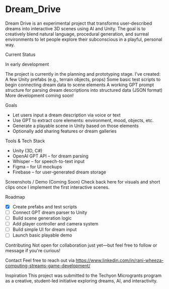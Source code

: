 # Dream_Drive

Dream Drive is an experimental project that transforms user-described dreams into interactive 3D scenes using AI and Unity. The goal is to creatively blend natural language, procedural generation, and surreal environments to let people explore their subconscious in a playful, personal way.

Current Status

In early development

The project is currently in the planning and prototyping stage. I’ve created:
A few Unity prefabs (e.g., terrain objects, props)
Some basic test scripts to begin connecting dream data to scene elements
A working GPT prompt structure for parsing dream descriptions into structured data (JSON format)
More development coming soon!

Goals
- Let users input a dream description via voice or text
- Use GPT to extract core elements: environment, mood, objects, etc.
- Generate a playable scene in Unity based on those elements
- Optionally add sharing features or dream galleries

Tools & Tech Stack
- Unity (3D, C#)
- OpenAI GPT API – for dream parsing
- Whisper – for speech-to-text input
- Figma – for UI mockups
- Firebase – for user-generated dream storage

Screenshots / Demo (Coming Soon)
Check back here for visuals and short clips once I implement the first interactive scenes.

Roadmap
- [x] Create prefabs and test scripts
- [ ] Connect GPT dream parser to Unity
- [ ] Build scene generation logic
- [ ] Add player controller and camera system
- [ ] Build simple UI for dream input
- [ ] Launch basic playable demo

Contributing
Not open for collaboration just yet—but feel free to follow or message if you're curious!

Contact
Feel free to reach out via  https://www.linkedin.com/in/rani-wheeza-computing-streams-game-development/

Inspiration
This project was submitted to the Techyon Microgrants program as a creative, student-led initiative exploring dreams, AI, and interactivity.

